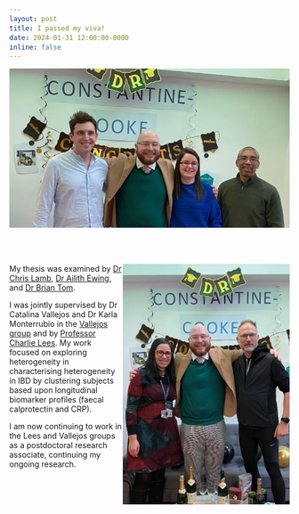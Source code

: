 ```yaml
---
layout: post
title: I passed my viva!
date: 2024-01-31 12:00:00-0000
inline: false
---
```


<img src = "/assets/img/news/nathan-viva-1-800.webp" width = "700px">

<br><br>

<img style = "float: right;" src = "/assets/img/news/nathan-viva-2-800.webp" width = "300px">


My thesis was examined by 
[Dr Chris Lamb](https://www.ncl.ac.uk/medical-sciences/people/profile/christopherlamb.html),
[Dr Ailith Ewing](https://www.ed.ac.uk/profile/dr-ailith-ewing), and 
[Dr Brian Tom](https://www.mrc-bsu.cam.ac.uk/people/in-alphabetical-order/t-to-z/brian-tom/). 

I was jointly supervised by Dr Catalina Vallejos and Dr Karla Monterrubio
in the [Vallejos group](https://vallejosgroup.github.io/) and by
[Professor Charlie Lees](https://charlielees.com/). My work focused on exploring
heterogeneity in characterising heterogeneity in IBD by clustering
subjects based upon longitudinal biomarker profiles (faecal calprotectin and
CRP).

I am now continuing to work in the Lees and Vallejos groups as a
postdoctoral research associate, continuing my ongoing research.

<br><br><br><br><br><br>

